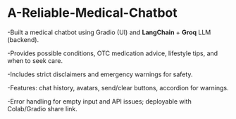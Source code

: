 # A-Reliable-Medical-Chatbot

-Built a medical chatbot using Gradio (UI) and **LangChain** + **Groq** LLM (backend).

-Provides possible conditions, OTC medication advice, lifestyle tips, and when to seek care.

-Includes strict disclaimers and emergency warnings for safety.

-Features: chat history, avatars, send/clear buttons, accordion for warnings.

-Error handling for empty input and API issues; deployable with Colab/Gradio share link.
